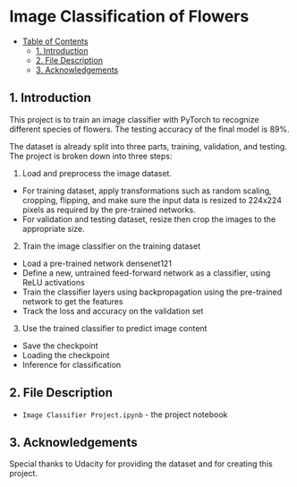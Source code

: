 # Image Classification of Flowers

- [Table of Contents](#Table_of_Contents)
  - [1. Introduction](#1-Introduction)
  - [2. File Description](#2-file-description)
  - [3. Acknowledgements](#3-Acknowledgements)

## 1. Introduction

This project is to train an image classifier with PyTorch to recognize different species of flowers. The testing accuracy of the final model is 89%.

The dataset is already split into three parts, training, validation, and testing. The project is broken down into three steps:

1. Load and preprocess the image dataset.
- For training dataset, apply transformations such as random scaling, cropping, flipping, and make sure the input data is resized to 224x224 pixels as required by the pre-trained networks.
- For validation and testing dataset, resize then crop the images to the appropriate size.
2. Train the image classifier on the training dataset
- Load a pre-trained network densenet121
- Define a new, untrained feed-forward network as a classifier, using ReLU activations
- Train the classifier layers using backpropagation using the pre-trained network to get the features
- Track the loss and accuracy on the validation set
3. Use the trained classifier to predict image content
- Save the checkpoint
- Loading the checkpoint
- Inference for classification

## 2. File Description

* `Image Classifier Project.ipynb` - the project notebook

## 3. Acknowledgements

Special thanks to Udacity for providing the dataset and for creating this project.

